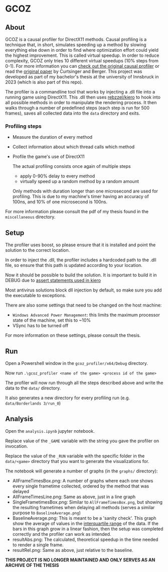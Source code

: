 # GCOZ

## About

GCOZ is a causal profiler for DirectX11 methods.
Causal profiling is a technique that, in short, simulates speeding up a method by slowing everything else down in order to find where optimization effort could yield the highest improvement.
This is called virtual speedup.
In order to reduce complexity, GCOZ only tries 10 different virtual speedups (10% steps from 0-1).
For more information you can [check out the original causal profiler](https://github.com/plasma-umass/coz) or read the [original paper](https://arxiv.org/pdf/1608.03676v1) by Curtsinger and Berger.
This project was developed as part of my bachelor's thesis at the university of Innsbruck in 2023 (which is also part of this repo).

The profiler is a commandline tool that works by injecting a .dll file into a running game using DirectX11.
This .dll then uses [rebzzel/kiero](https://github.com/Rebzzel/kiero) to hook into all possible methods in order to manipulate the rendering process.
It then walks through a number of predefined steps (each step is run for 500 frames), saves all collected data into the `data` directory and exits.
### Profiling steps
- Measure the duration of every method
- Collect information about which thread calls which method
- Profile the game's use of DirectX11
  
  The actual profiling consists once again of multiple steps
  - apply 0-90% delay to every method
  - virtually speed up a random method by a random amount

  Only methods with duration longer than one microsecond are used for profiling.
  This is due to my machine's timer having an accuracy of 100ns, and 10% of one microsecond is 100ns.

For more information please consult the pdf of my thesis found in the `miscellaneous` directory.

## Setup

The profiler uses boost, so please ensure that it is installed and point the solution to the correct location.

In order to inject the .dll, the profiler includes a hardcoded path to the .dll file, so ensure that this path is updated according to your location.

Now it should be possible to build the solution.
It is important to build it in DEBUG due to [assert statements used in kiero](https://github.com/Rebzzel/kiero/issues/41)

Most antivirus solutions block dll injection by default, so make sure you add the executable to exceptions.

There are also some settings that need to be changed on the host machine:
- `Windows Advanced Power Management`: this limits the maximum processor state of the machine, set this to ~10%
- VSync has to be turned off

For more information on these settings, please consult the thesis.

## Run

Open a Powershell window in the `gcoz_profiler/x64/Debug` directory.

Now run `.\gcoz_profiler <name of the game> <process id of the game>`

The profiler will now run through all the steps described above and write the data to the `data/` directory.

It also generates a new directory for every profiling run (e.g. `data/Borderlands 3/run_0`)

## Analysis
Open the `analysis.ipynb` jupyter notebook.

Replace value of the `_GAME` variable with the string you gave the profiler on invocation.

Replace the value of the `_RUN` variable with the specific folder in the `data/<game>` directory that you want to generate the visualizations for.

The notebook will generate a number of graphs (in the `graphs/` directory):
- AllFrameTimesBox.png: A number of graphs where each one shows every single frametime collected, ordered by the method that was delayed
- AllFrameTimesLine.png: Same as above, just in a line graph
- SingleFrametimesBox.png: Similar to `AllFrameTimesBox.png`, but showing the resulting frametimes when delaying all methods (serves a similar purpose to `BaselineAverage.png`)
- BaselineAverage.png: This is meant to be a 'sanity check'. This graph show the average of values in the [interquartile range](https://en.wikipedia.org/wiki/Interquartile_range) of the data. If the bars in this graph grow in a linear fashion, then the setup was completed correctly and the profiler can work as intended.
- resultAbs.png: The calculated, theoretical speedup in the time needed to render a single frame.
- resultRel.png: Same as above, just relative to the baseline.

**THIS PROJECT IS NO LONGER MAINTAINED AND ONLY SERVES AS AN ARCHIVE OF THE THESIS**